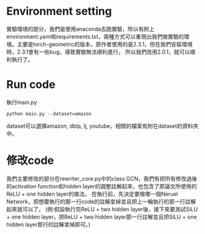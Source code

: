 # Environment setting

實驗環境的部分，我們是使用anaconda去跑實驗，所以有附上environment.yaml和requirements.txt，兩種方式可以重現出我們做實驗的環境。主要是torch-geometric的版本，原作者使用的是2.3.1，但在我們安裝環境時，2.3.1會有一些bug，導致實驗無法順利進行，
所以我們改用2.0.1，就可以順利執行了。

# Run code

執行main.py
```
python main.py --dataset=amazon
```
dataset可以選擇amazon, dblp, lj, youtube，相關的檔案有附在dataset的資料夾中。

# 修改code

我們主要修改的部分在rewriter_core.py中的class GCN，我們有把所有修改過後的activation function和hidden layer的調整註解起來，也包含了原論文所使用的ReLU + one hidden layer的做法。
在執行前，先決定要做哪一個Neruel Network，把想要執行的那一行code的註解拿掉並且把上一輪執行的那一行註解起來就可以了。
(例:假設執行完ReLU + two hidden layer後，接下來要測試SiLU + one hidden layer，把ReLU + two hidden layer那一行註解並且把SiLU + one hidden layer那行的註解拿掉即可。)





  
